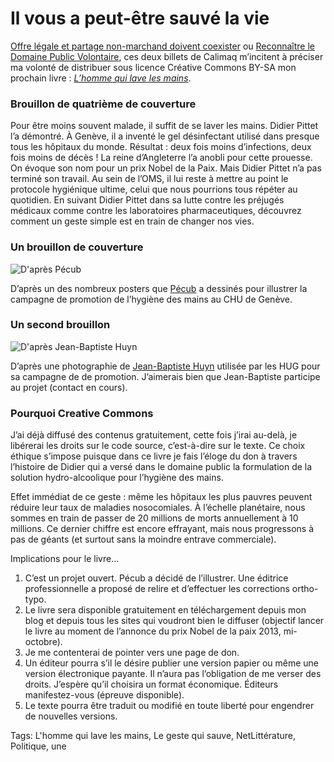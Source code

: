 # Il vous a peut-être sauvé la vie

[Offre légale et partage non-marchand doivent coexister](http://scinfolex.wordpress.com/2013/07/18/offre-legale-et-partage-non-marchand-doivent-coexister/) ou [Reconnaître le Domaine Public Volontaire](http://scinfolex.wordpress.com/2013/07/17/reconnaitre-le-domaine-public-volontaire-sans-fragiliser-lauteur-dans-les-contrats-dedition-reponse-a-la-sgdl/), ces deux billets de Calimaq m’incitent à préciser ma volonté de distribuer sous licence Créative Commons BY-SA mon prochain livre : [*L’homme qui lave les mains*](/tag/lhomme-qui-lave-les-mains/).

### Brouillon de quatrième de couverture

Pour être moins souvent malade, il suffit de se laver les mains. Didier Pittet l’a démontré. À Genève, il a inventé le gel désinfectant utilisé dans presque tous les hôpitaux du monde. Résultat : deux fois moins d’infections, deux fois moins de décès ! La reine d’Angleterre l’a anobli pour cette prouesse. On évoque son nom pour un prix Nobel de la Paix. Mais Didier Pittet n’a pas terminé son travail. Au sein de l’OMS, il lui reste à mettre au point le protocole hygiénique ultime, celui que nous pourrions tous répéter au quotidien. En suivant Didier Pittet dans sa lutte contre les préjugés médicaux comme contre les laboratoires pharmaceutiques, découvrez comment un geste simple est en train de changer nos vies.

### Un brouillon de couverture

![D'après Pécub](https://tcrouzet.com/images_tc/2013/07/cover-500x800.jpg)

D’après un des nombreux posters que [Pécub](http://www.pecub.ch/) a dessinés pour illustrer la campagne de promotion de l’hygiène des mains au CHU de Genève.

### Un second brouillon

![D'après Jean-Baptiste Huyn](https://tcrouzet.com/images_tc/2013/07/cover2-500x800.jpg)

D’après une photographie de [Jean-Baptiste Huyn](http://www.jeanbaptistehuynh.com/) utilisée par les HUG pour sa campagne de de promotion. J’aimerais bien que Jean-Baptiste participe au projet (contact en cours).

### Pourquoi Creative Commons

J’ai déjà diffusé des contenus gratuitement, cette fois j’irai au-delà, je libérerai les droits sur le code source, c’est-à-dire sur le texte. Ce choix éthique s’impose puisque dans ce livre je fais l’éloge du don à travers l’histoire de Didier qui a versé dans le domaine public la formulation de la solution hydro-alcoolique pour l’hygiène des mains.

Effet immédiat de ce geste : même les hôpitaux les plus pauvres peuvent réduire leur taux de maladies nosocomiales. À l’échelle planétaire, nous sommes en train de passer de 20 millions de morts annuellement à 10 millions. Ce dernier chiffre est encore effrayant, mais nous progressons à pas de géants (et surtout sans la moindre entrave commerciale).

Implications pour le livre…

1. C’est un projet ouvert. Pécub a décidé de l’illustrer. Une éditrice professionnelle a proposé de relire et d’effectuer les corrections ortho-typo.
2. Le livre sera disponible gratuitement en téléchargement depuis mon blog et depuis tous les sites qui voudront bien le diffuser (objectif lancer le livre au moment de l’annonce du prix Nobel de la paix 2013, mi-octobre).
3. Je me contenterai de pointer vers une page de don.
4. Un éditeur pourra s’il le désire publier une version papier ou même une version électronique payante. Il n’aura pas l’obligation de me verser des droits. J’espère qu’il choisira un format économique. Éditeurs manifestez-vous (épreuve disponible).
5. Le texte pourra être traduit ou modifié en toute liberté pour engendrer de nouvelles versions.

Tags: L'homme qui lave les mains, Le geste qui sauve, NetLittérature, Politique, une